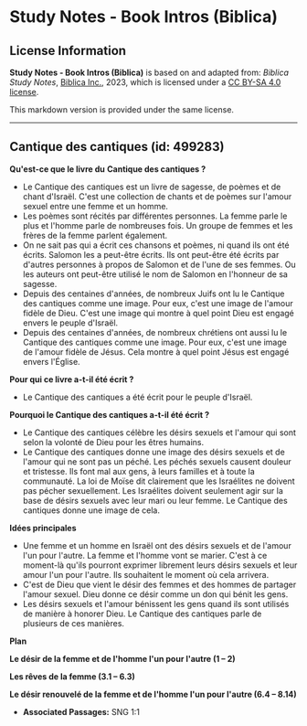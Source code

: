 # Study Notes - Book Intros (Biblica)

## License Information

**Study Notes - Book Intros (Biblica)** is based on and adapted from: _Biblica Study Notes_, [Biblica Inc.](https://www.biblica.com/), 2023, which is licensed under a [CC BY-SA 4.0 license](https://creativecommons.org/licenses/by-sa/4.0/legalcode.en).

This markdown version is provided under the same license.



--------------------------------

## Cantique des cantiques (id: 499283)

**Qu'est\-ce que le livre du** **Cantique des cantiques ?**

* Le Cantique des cantiques est un livre de sagesse, de poèmes et de chant d'Israël. C'est une collection de chants et de poèmes sur l'amour sexuel entre une femme et un homme.
* Les poèmes sont récités par différentes personnes. La femme parle le plus et l'homme parle de nombreuses fois. Un groupe de femmes et les frères de la femme parlent également.
* On ne sait pas qui a écrit ces chansons et poèmes, ni quand ils ont été écrits. Salomon les a peut\-être écrits. Ils ont peut\-être été écrits par d'autres personnes à propos de Salomon et de l'une de ses femmes. Ou les auteurs ont peut\-être utilisé le nom de Salomon en l'honneur de sa sagesse.
* Depuis des centaines d'années, de nombreux Juifs ont lu le Cantique des cantiques comme une image. Pour eux, c'est une image de l'amour fidèle de Dieu. C'est une image qui montre à quel point Dieu est engagé envers le peuple d'Israël.
* Depuis des centaines d'années, de nombreux chrétiens ont aussi lu le Cantique des cantiques comme une image. Pour eux, c'est une image de l'amour fidèle de Jésus. Cela montre à quel point Jésus est engagé envers l'Église.

**Pour qui ce livre a\-t\-il été écrit ?**

* Le Cantique des cantiques a été écrit pour le peuple d'Israël.

**Pourquoi le Cantique des cantiques a\-t\-il été écrit ?**

* Le Cantique des cantiques célèbre les désirs sexuels et l'amour qui sont selon la volonté de Dieu pour les êtres humains.
* Le Cantique des cantiques donne une image des désirs sexuels et de l'amour qui ne sont pas un péché. Les péchés sexuels causent douleur et tristesse. Ils font mal aux gens, à leurs familles et à toute la communauté. La loi de Moïse dit clairement que les Israélites ne doivent pas pécher sexuellement. Les Israélites doivent seulement agir sur la base de désirs sexuels avec leur mari ou leur femme. Le Cantique des cantiques donne une image de cela.

**Idées principales**

* Une femme et un homme en Israël ont des désirs sexuels et de l'amour l'un pour l'autre. La femme et l'homme vont se marier. C'est à ce moment\-là qu'ils pourront exprimer librement leurs désirs sexuels et leur amour l'un pour l'autre. Ils souhaitent le moment où cela arrivera.
* C'est de Dieu que vient le désir des femmes et des hommes de partager l'amour sexuel. Dieu donne ce désir comme un don qui bénit les gens.
* Les désirs sexuels et l'amour bénissent les gens quand ils sont utilisés de manière à honorer Dieu. Le Cantique des cantiques parle de plusieurs de ces manières.

**Plan**

**Le désir de la femme et de l'homme l'un pour l'autre (1 – 2\)**

**Les rêves de la femme (3\.1 – 6\.3\)**

**Le désir renouvelé de la femme et de l'homme l'un pour l'autre (6\.4 – 8\.14\)**

* **Associated Passages:** SNG 1:1

